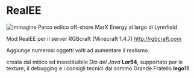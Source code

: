 # RealEE
![immagine](https://user-images.githubusercontent.com/12469744/54308589-9791b900-45ce-11e9-8f7e-3925c4a730e9.png)
Parco eolico off-shore MarX Energy al largo di Lynnfield

Mod RealEE per il server RGBcraft (Minecraft 1.4.7) 
http://rgbcraft.com

Aggiunge numerosi oggetti volti ad aumentare il realismo.

creata dal mitico ed insostituibile *Dio del Java* **Lor54**, supportato per le texture, il debugging e i consigli tecnici dal sommo Grande Fratello **lego11**
